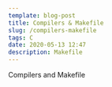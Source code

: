 ```yaml
---
template: blog-post
title: Compilers & Makefile
slug: /compilers-makefile
tags: C
date: 2020-05-13 12:47
description: Makefile
---
```

Compilers and Makefile